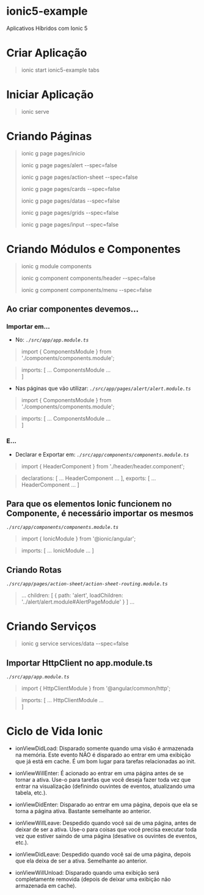 # ionic5-example
 Aplicativos Híbridos com Ionic 5


# Criar Aplicação

> ionic start ionic5-example tabs


# Iniciar Aplicação

> ionic serve


# Criando Páginas

> ionic g page pages/inicio
> 
> ionic g page pages/alert --spec=false
> 
> ionic g page pages/action-sheet --spec=false
> 
> ionic g page pages/cards --spec=false
> 
> ionic g page pages/datas --spec=false
> 
> ionic g page pages/grids --spec=false
> 
> ionic g page pages/input --spec=false


# Criando Módulos e Componentes

> ionic g module components
> 
> ionic g component components/header --spec=false
> 
> ionic g component components/menu --spec=false


## Ao criar componentes devemos...

### Importar em...

- No: _`./src/app/app.module.ts`_

> import { ComponentsModule } from './components/components.module';
  
> imports: [
>   ...
>   ComponentsModule
>   ...    
> ]


- Nas páginas que vão utilizar: _`./src/app/pages/alert/alert.module.ts`_

> import { ComponentsModule } from './components/components.module';
  
> imports: [
>   ...
>   ComponentsModule
>   ...    
> ]


### E...

- Declarar e Exportar em: _`./src/app/components/components.module.ts`_

> import { HeaderComponent } from './header/header.component';

> declarations: [
>   ...
>   HeaderComponent
>   ...
> ],
> exports: [
>   ...
>   HeaderComponent
>   ...
> ]


## Para que os elementos Ionic funcionem no Componente, é necessário importar os mesmos

_`./src/app/components/components.module.ts`_

> import { IonicModule } from '@ionic/angular';

> imports: [
>   ...
>   IonicModule
>   ...
> ]


## Criando Rotas

_`./src/app/pages/action-sheet/action-sheet-routing.module.ts`_

> ...
> children: [
>   {
>       path: 'alert',
>       loadChildren: '../alert/alert.module#AlertPageModule'
>   }
> ]
> ...


# Criando Serviços

> ionic g service services/data --spec=false


## Importar HttpClient no app.module.ts

_`./src/app/app.module.ts`_

> import { HttpClientModule } from '@angular/common/http';
  
> imports: [
>   ...
>   HttpClientModule
>   ...    
> ]


# Ciclo de Vida Ionic

- ionViewDidLoad: Disparado somente quando uma visão é armazenada na memória. Este evento NÃO é disparado ao entrar em uma exibição que já está em cache. É um bom lugar para tarefas relacionadas ao init.

- ionViewWillEnter: É acionado ao entrar em uma página antes de se tornar a ativa. Use-o para tarefas que você deseja fazer toda vez que entrar na visualização (definindo ouvintes de eventos, atualizando uma tabela, etc.).

- ionViewDidEnter: Disparado ao entrar em uma página, depois que ela se torna a página ativa. Bastante semelhante ao anterior.

- ionViewWillLeave: Despedido quando você sai de uma página, antes de deixar de ser a ativa. Use-o para coisas que você precisa executar toda vez que estiver saindo de uma página (desative os ouvintes de eventos, etc.).

- ionViewDidLeave: Despedido quando você sai de uma página, depois que ela deixa de ser a ativa. Semelhante ao anterior.

- ionViewWillUnload: Disparado quando uma exibição será completamente removida (depois de deixar uma exibição não armazenada em cache).